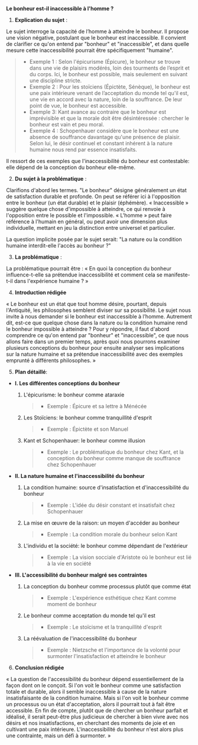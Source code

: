 **Le bonheur est-il inaccessible à l'homme ?**

1. **Explication du sujet** :

Le sujet interroge la capacité de l’homme à atteindre le bonheur. Il propose une vision négative, postulant que le bonheur est inaccessible. Il convient de clarifier ce qu'on entend par "bonheur" et "inaccessible", et dans quelle mesure cette inaccessibilité pourrait être spécifiquement "humaine".

> - Exemple 1 : Selon l'épicurisme (Épicure), le bonheur se trouve dans une vie de plaisirs modérés, loin des tourments de l’esprit et du corps. Ici, le bonheur est possible, mais seulement en suivant une discipline stricte.
> - Exemple 2 : Pour les stoïciens (Épictète, Sénèque), le bonheur est une paix intérieure venant de l’acceptation du monde tel qu'il est, une vie en accord avec la nature, loin de la souffrance. De leur point de vue, le bonheur est accessible.
> - Exemple 3: Kant avance au contraire que le bonheur est imprévisible et que la morale doit être désintéressée : chercher le bonheur est vain et peu moral.
> - Exemple 4 : Schopenhauer considère que le bonheur est une absence de souffrance davantage qu'une présence de plaisir. Selon lui, le désir continuel et constant inhérent à la nature humaine nous rend par essence insatisfaits.

Il ressort de ces exemples que l'inaccessibilité du bonheur est contestable: elle dépend de la conception du bonheur elle-même.

2. **Du sujet à la problématique** :

Clarifions d'abord les termes. "Le bonheur" désigne généralement un état de satisfaction durable et profonde. On peut se référer ici à l'opposition entre le bonheur (un état durable) et le plaisir (éphémère). « Inaccessible » suggère quelque chose d'impossible à atteindre, ce qui renvoie à l'opposition entre le possible et l'impossible. « L'homme » peut faire référence à l'humain en général, ou peut avoir une dimension plus individuelle, mettant en jeu la distinction entre universel et particulier.

La question implicite posée par le sujet serait: "La nature ou la condition humaine interdit-elle l'accès au bonheur ?"

3. **La problématique** :

La problématique pourrait être : « En quoi la conception du bonheur influence-t-elle sa prétendue inaccessibilité et comment cela se manifeste-t-il dans l'expérience humaine ? »

4. **Introduction rédigée**

« Le bonheur est un état que tout homme désire, pourtant, depuis l'Antiquité, les philosophes semblent diviser sur sa possibilité. Le sujet nous invite à nous demander si le bonheur est inaccessible à l’homme. Autrement dit, est-ce que quelque chose dans la nature ou la condition humaine rend le bonheur impossible à atteindre ? Pour y répondre, il faut d'abord comprendre ce qu'on entend par "bonheur" et "inaccessible", ce que nous allons faire dans un premier temps, après quoi nous pourrons examiner plusieurs conceptions du bonheur pour ensuite analyser ses implications sur la nature humaine et sa prétendue inaccessibilité avec des exemples emprunté à différents philosophes. »

5. **Plan détaillé**:

* **I. Les différentes conceptions du bonheur**

    1. L'épicurisme: le bonheur comme ataraxie
          > - Exemple : Épicure et sa lettre à Ménécée
    
    2. Les Stoïciens: le bonheur comme tranquillité d'esprit
          > - Exemple : Épictète et son Manuel 

    3. Kant et Schopenhauer: le bonheur comme illusion
          > - Exemple : Le problématique du bonheur chez Kant, et la conception du bonheur comme manque de souffrance chez Schopenhauer

* **II. La nature humaine et l'inaccessibilité du bonheur**

    1. La condition humaine: source d'insatisfaction et d'inaccessibilité du bonheur
          > - Exemple : L'idée du désir constant et insatisfait chez Schopenhauer
    
    2. La mise en œuvre de la raison: un moyen d'accéder au bonheur
          > - Exemple : La condition morale du bonheur selon Kant

    3. L'individu et la société: le bonheur comme dépendant de l'extérieur
          > - Exemple : La vision socciale d'Aristote où le bonheur est lié à la vie en société

* **III. L'accessibilité du bonheur malgré ses contraintes**

    1. La conception du bonheur comme processus plutôt que comme état
          > - Exemple : L'expérience esthétique chez Kant comme moment de bonheur
    
    2. Le bonheur comme acceptation du monde tel qu'il est
          > - Exemple : Le stoïcisme et la tranquillité d'esprit

    3. La réévaluation de l'inaccessibilité du bonheur
          > - Exemple : Nietzsche et l'importance de la volonté pour surmonter l'insatisfaction et atteindre le bonheur

6. **Conclusion rédigée**

« La question de l'accessibilité du bonheur dépend essentiellement de la façon dont on le conçoit. Si l'on voit le bonheur comme une satisfaction totale et durable, alors il semble inaccessible à cause de la nature insatisfaisante de la condition humaine. Mais si l'on voit le bonheur comme un processus ou un état d'acceptation, alors il pourrait tout à fait être accessible. En fin de compte, plutôt que de chercher un bonheur parfait et idéalisé, il serait peut-être plus judicieux de chercher à bien vivre avec nos désirs et nos insatisfactions, en cherchant des moments de joie et en cultivant une paix intérieure. L'inaccessibilité du bonheur n'est alors plus une contrainte, mais un défi à surmonter. »
